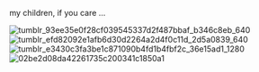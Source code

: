 my children, if you care ...

![tumblr_93ee35e0f28cf039545337d2f487bbaf_b346c8eb_640](https://github.com/user-attachments/assets/efdb5ea6-68bd-418a-b7d2-92d535cf2a39)
![tumblr_efd82092e1afb6d30d2264a2d4f0c11d_2d5a0839_640](https://github.com/user-attachments/assets/eb15a75f-2af7-4c6c-bc0e-8e12b29ace46)
![tumblr_e3430c3fa3be1c871090b4fd1b4fbf2c_36e15ad1_1280](https://github.com/user-attachments/assets/8f3a7f94-822a-47d5-9c5a-eb37468525e2)
![02be2d08da42261735c200341c1850a1](https://github.com/user-attachments/assets/62051073-0564-4b1c-9856-930ac2881360)
